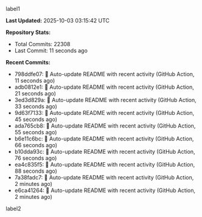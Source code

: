 
label1 
<!-- ACTIVITY_START -->
**Last Updated:** 2025-10-03 03:15:42 UTC

**Repository Stats:**
- Total Commits: 22308
- Last Commit: 11 seconds ago

**Recent Commits:**
- 798ddfe07: 🤖 Auto-update README with recent activity (GitHub Action, 11 seconds ago)
- adb0812e1: 🤖 Auto-update README with recent activity (GitHub Action, 21 seconds ago)
- 3ed3d829a: 🤖 Auto-update README with recent activity (GitHub Action, 33 seconds ago)
- 9d63f7133: 🤖 Auto-update README with recent activity (GitHub Action, 45 seconds ago)
- ada765cb8: 🤖 Auto-update README with recent activity (GitHub Action, 55 seconds ago)
- b6e11c6bc: 🤖 Auto-update README with recent activity (GitHub Action, 66 seconds ago)
- b10dda93c: 🤖 Auto-update README with recent activity (GitHub Action, 76 seconds ago)
- ea4c835f5: 🤖 Auto-update README with recent activity (GitHub Action, 88 seconds ago)
- 7a38fadc7: 🤖 Auto-update README with recent activity (GitHub Action, 2 minutes ago)
- e6ca41264: 🤖 Auto-update README with recent activity (GitHub Action, 2 minutes ago)
<!-- ACTIVITY_END -->

label2
